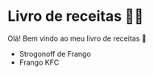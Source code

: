 # Livro de receitas :man_cook:

Olá! Bem vindo ao meu livro de receitas :wave:

- Strogonoff de Frango
- Frango KFC

  